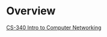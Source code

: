 # Overview

[CS-340 Intro to Computer Networking](https://www.youtube.com/playlist?list=PLWl7jvxH18r3nnotitKkyAjq268PQGc0-)  